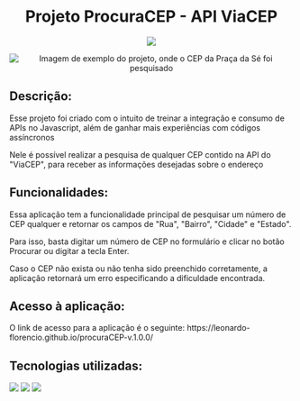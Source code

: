 <h1 align="center"> Projeto ProcuraCEP - API ViaCEP </h1>

<p align="center">
<img src="https://img.shields.io/badge/Status-Finalizado-green"/>
</p>

<p align="center">
<img src="https://user-images.githubusercontent.com/97416711/233216556-7dc5a01f-7ebe-41c1-b3c6-bb3c828336fb.png" alt="Imagem de exemplo do projeto, onde o CEP da Praça da Sé foi pesquisado"/>
</p>

<h2>Descrição:</h2>
<p>Esse projeto foi criado com o intuito de treinar a integração e consumo de APIs no Javascript, além de ganhar mais experiências com códigos assíncronos</p>
<p>Nele é possível realizar a pesquisa de qualquer CEP contido na API do "ViaCEP", para receber as informações desejadas sobre o endereço</p>

<h2>Funcionalidades:</h2>
<p>Essa aplicação tem a funcionalidade principal de pesquisar um número de CEP qualquer e retornar os campos de "Rua", "Bairro", "Cidade" e "Estado".</p>
<p>Para isso, basta digitar um número de CEP no formulário  e clicar no botão Procurar ou digitar a tecla Enter.</p>
<p>Caso o CEP não exista ou não tenha sido preenchido corretamente, a aplicação retornará um erro especificando a dificuldade encontrada.</p>

<h2>Acesso à aplicação:</h2>
<p>O link de acesso para a aplicação é o seguinte: https://leonardo-florencio.github.io/procuraCEP-v.1.0.0/</p>

<h2>Tecnologias utilizadas:</h2>
<img src="https://img.shields.io/badge/%23-Javascript-yellow">
<img src="https://img.shields.io/badge/%23-HTML-orange">
<img src="https://img.shields.io/badge/%23-CSS-blue">
